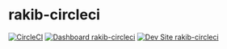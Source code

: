 # rakib-circleci

[![CircleCI](https://circleci.com/gh/rakibul-islam-milon/rakib-circleci.svg?style=shield)](https://circleci.com/gh/rakibul-islam-milon/rakib-circleci)
[![Dashboard rakib-circleci](https://img.shields.io/badge/dashboard-rakib_circleci-yellow.svg)](https://dashboard.pantheon.io/sites/d8fdb363-2e04-414f-a9b5-4b0281191cf7#dev/code)
[![Dev Site rakib-circleci](https://img.shields.io/badge/site-rakib_circleci-blue.svg)](http://dev-rakib-circleci.pantheonsite.io/)